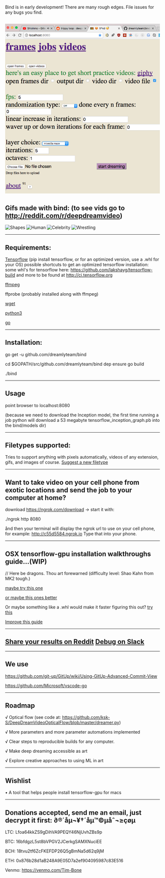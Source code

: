 Bind is in early development! There are many rough edges. File issues for any bugs you find.

![Alt Text](bg.png?raw=true "will")
----------
Gifs made with bind: (to see vids go to http://reddit.com/r/deepdreamvideo)
----------

![Shapes](https://media.giphy.com/media/xULW8qKMNmfa4RZIPe/giphy.gif)
![Human](https://media.giphy.com/media/3oFzmnlg0UXEgkNGh2/giphy.gif)
![Celebrity](https://media.giphy.com/media/xULW8CulD7x86n4Hdu/giphy.gif)
![Wrestling](https://media.giphy.com/media/3oFzmf2YjR0CskBB1m/giphy.gif)




-----------
Requirements:
-----------

[Tensorflow](https://www.tensorflow.org/install/) (pip install tensorflow, or for an optimized version, use a .whl for your OS)
possible shortcuts to get an optimized tensorflow installation: 
some whl's for tensorflow here:
https://github.com/lakshayg/tensorflow-build
and more to be found at http://ci.tensorflow.org

[ffmpeg](https://ffmpeg.org/download.html)

ffprobe (probably installed along with ffmpeg)

[wget](https://www.gnu.org/software/wget/)

[python3](https://www.python.org/downloads/release/python-364/)

[go](https://golang.org/)


----------
Installation:
----------

go get -u github.com/dreamlyteam/bind 

cd $GOPATH/src/github.com/dreamlyteam/bind
dep ensure
go build

 ./bind


------------
Usage
------------

point browser to localhost:8080

(because we need to download the Inception model, the first time running a job python will download a 53 megabyte tensorflow_inception_graph.pb into the bind/models dir)

------------
Filetypes supported:
------------

Tries to support anything with pixels automatically, videos of any extension, gifs, and images of course. [Suggest a new filetype](https://github.com/dreamlyteam/bind/issues/new)

------------
Want to take video on your cell phone from exotic locations and send the job to your computer at home? 
------------

download https://ngrok.com/download  -> start it with:

./ngrok http 8080

ånd then your terminal will display the ngrok url to use on your cell phone, for example: http://c55d5584.ngrok.io     Type that into your phone. 

------------------
OSX tensorflow-gpu installation walkthroughs guide...(WIP) 
------------------

// Here be dragons. Thou art forewarned (difficulty level: Shao Kahn from MK2 tough.)


[maybe try this one](https://metakermit.com/2017/compiling-tensorflow-with-gpu-support-on-a-macbook-pro/)

[or maybe this ones better](https://medium.com/@mattias.arro/installing-tensorflow-1-2-from-sources-with-gpu-support-on-macos-4f2c5cab8186)

Or maybe something like a .whl would make it faster figuring this out?  [try this](https://github.com/qinyuhang/tensorflow-mac-build)

[Improve this guide](https://github.com/dreamlyteam/bind/issues/new)

------------------
[Share your results on Reddit](http://reddit.com/r/deepdreamvideo) [Debug on Slack](https://dreamlycc.slack.com)
------------------




------
We use
-------
https://github.com/git-up/GitUp/wiki/Using-GitUp-Advanced-Commit-View

https://github.com/Microsoft/vscode-go


------
Roadmap
------
√ Optical flow (see code at: https://github.com/ksk-S/DeepDreamVideoOpticalFlow/blob/master/dreamer.py)

√ More parameters and more parameter automations implemented

√ Clear steps to reproducible builds for any computer.

√ Make deep dreaming accessible as art

√ Explore creative approaches to using ML in art


-------------
Wishlist
-------------
• A tool that helps people install tensorflow-gpu for macs


------------------
Donations accepted, send me an email, just decrypt it first: ∂®´åµ¬¥†´åµ™©µåˆ¬≥çøµ 
------------------

LTC:
 Lfoa64kkZS9gDihVA9PEQY46NjUvhZBs9p

BTC:
16bfdgzL5st8bVPGV2JCerkgSAMXNuciEE

BCH:
18tvu2tf6ZcFKEFDP26Q5gBmNa5d62q9jM

ETH:
0x876b28d1aB248A9E05D7a2ef904095987c83E516



Venmo:
https://venmo.com/Tim-Bone
